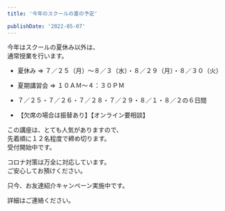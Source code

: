 ```yaml
---
title: '今年のスクールの夏の予定'

publishDate: '2022-05-07'
---
```


今年はスクールの夏休み以外は、\
通常授業を行います。

- 夏休み ⇒ ７／２５（月）～８／３（水）・８／２９（月）・８／３０（火）

- 夏期講習会 ⇒ １０ＡＭ～４：３０ＰＭ
- ７／２５・７／２６・７／２８・７／２９・８／１・８／２の６日間
- 【欠席の場合は振替あり】【オンライン要相談】

この講座は、とても人気がありますので、\
先着順に１２名程度で締め切ります。\
受付開始中です。

コロナ対策は万全に対応しています。\
ご安心してお預けください。

只今、お友達紹介キャンペーン実施中です。

詳細はご連絡ください。
